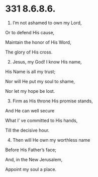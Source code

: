 # 331 8.6.8.6.

1.  I’m not ashamed to own my Lord,

Or to defend His cause,

Maintain the honor of His Word,

The glory of His cross.

2.  Jesus, my God! I know His name,

His Name is all my trust;

Nor will He put my soul to shame,

Nor let my hope be lost.

3.  Firm as His throne His promise stands,

And He can well secure

What I’ ve committed to His hands,

Till the decisive hour.

4.  Then will He own my worthless name

Before His Father’s face;

And, in the New Jerusalem,

Appoint my soul a place.

